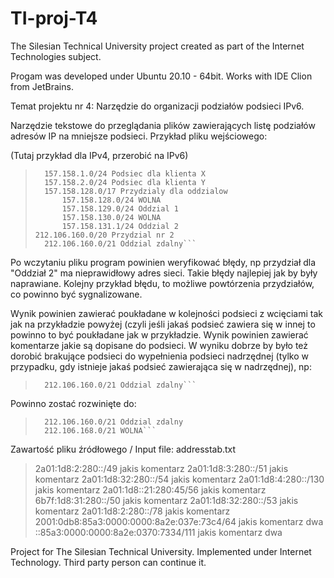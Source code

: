 # TI-proj-T4
The Silesian Technical University project created as part of the Internet Technologies subject.

Progam was developed under Ubuntu 20.10 - 64bit. Works with IDE Clion from JetBrains.

Temat projektu nr 4: Narzędzie do organizacji podziałów podsieci IPv6.

Narzędzie tekstowe do przeglądania plików zawierających listę podziałów adresów IP na mniejsze podsieci. Przykład pliku wejściowego:

(Tutaj przykład dla IPv4, przerobić na IPv6)

>```157.158.0.0/16 Przydzial nr 1
>	157.158.1.0/24 Podsiec dla klienta X
>	157.158.2.0/24 Podsiec dla klienta Y
>	157.158.128.0/17 Przydzialy dla oddzialow
>		157.158.128.0/24 WOLNA
>		157.158.129.0/24 Oddzial 1
>		157.158.130.0/24 WOLNA
>		157.158.131.1/24 Oddzial 2
>212.106.160.0/20 Przydzial nr 2
>	212.106.160.0/21 Oddzial zdalny```
	
Po wczytaniu pliku program powinien weryfikować błędy, np przydział dla "Oddział 2" ma nieprawidłowy adres sieci. Takie błędy najlepiej jak by były naprawiane. Kolejny przykład błędu, to możliwe powtórzenia przydziałów, co powinno być sygnalizowane.

Wynik powinien zawierać poukładane w kolejności podsieci z wcięciami tak jak na przykładzie powyżej (czyli jeśli jakaś podsieć zawiera się w innej to powinno to być poukładane jak w przykładzie. Wynik powinien zawierać komentarze jakie są dopisane do podsieci. W wyniku dobrze by było też dorobić brakujące podsieci do wypełnienia podsieci nadrzędnej (tylko w przypadku, gdy istnieje jakaś podsieć zawierająca się w nadrzędnej), np:

>```212.106.160.0/20 Przydzial nr 2
>	212.106.160.0/21 Oddzial zdalny```
Powinno zostać rozwinięte do:

>```212.106.160.0/20 Przydzial nr 2
>	212.106.160.0/21 Oddzial zdalny
>	212.106.168.0/21 WOLNA```


Zawartość pliku źródłowego / Input file: addresstab.txt

>2a01:1d8:2:280::/49 jakis komentarz
>	2a01:1d8:3:280::/51 jakis komentarz
>	2a01:1d8:32:280::/54 jakis komentarz
>	2a01:1d8:4:280::/130 jakis komentarz
>		2a01:1d8::21:280:45/56 jakis komentarz
>6b7f:1d8:31:280::/50 jakis komentarz
>	2a01:1d8:32:280::/53 jakis komentarz
>	2a01:1d8:2:280::/78 jakis komentarz
>	2001:0db8:85a3:0000:0000:8a2e:037e:73c4/64 jakis komentarz dwa
>	::85a3:0000:0000:8a2e:0370:7334/111 jakis komentarz dwa




Project for The Silesian Technical University. 
Implemented under Internet Technology. 
Third party person can continue it.
